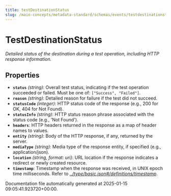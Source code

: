 ```yaml
---
title: testDestinationStatus
slug: /main-concepts/metadata-standard/schemas/events/testdestinationstatus
---
```


# TestDestinationStatus

*Detailed status of the destination during a test operation, including HTTP response information.*

## Properties

- **`status`** *(string)*: Overall test status, indicating if the test operation succeeded or failed. Must be one of: `["Success", "Failed"]`.
- **`reason`** *(string)*: Detailed reason for failure if the test did not succeed.
- **`statusCode`** *(integer)*: HTTP status code of the response (e.g., 200 for OK, 404 for Not Found).
- **`statusInfo`** *(string)*: HTTP status reason phrase associated with the status code (e.g., 'Not Found').
- **`headers`**: HTTP headers returned in the response as a map of header names to values.
- **`entity`** *(string)*: Body of the HTTP response, if any, returned by the server.
- **`mediaType`** *(string)*: Media type of the response entity, if specified (e.g., application/json).
- **`location`** *(string, format: uri)*: URL location if the response indicates a redirect or newly created resource.
- **`timestamp`**: Timestamp when the response was received, in UNIX epoch time milliseconds. Refer to *[../type/basic.json#/definitions/timestamp](#/type/basic.json#/definitions/timestamp)*.


Documentation file automatically generated at 2025-01-15 09:05:41.923720+00:00.
